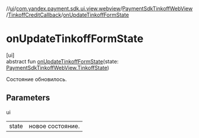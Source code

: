 //[ui](../../../../index.md)/[com.yandex.payment.sdk.ui.view.webview](../../index.md)/[PaymentSdkTinkoffWebView](../index.md)/[TinkoffCreditCallback](index.md)/[onUpdateTinkoffFormState](on-update-tinkoff-form-state.md)

# onUpdateTinkoffFormState

[ui]\
abstract fun [onUpdateTinkoffFormState](on-update-tinkoff-form-state.md)(state: [PaymentSdkTinkoffWebView.TinkoffState](../-tinkoff-state/index.md))

Состояние обновилось.

## Parameters

ui

| | |
|---|---|
| state | новое состояние. |
